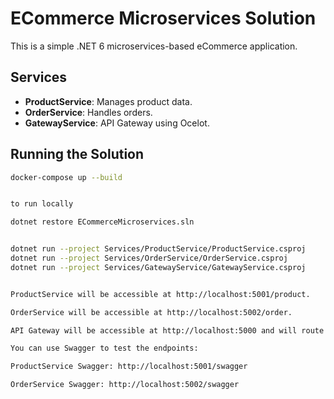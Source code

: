 # ECommerce Microservices Solution

This is a simple .NET 6 microservices-based eCommerce application.

## Services
- **ProductService**: Manages product data.
- **OrderService**: Handles orders.
- **GatewayService**: API Gateway using Ocelot.

## Running the Solution

```bash
docker-compose up --build


to run locally

dotnet restore ECommerceMicroservices.sln


dotnet run --project Services/ProductService/ProductService.csproj
dotnet run --project Services/OrderService/OrderService.csproj
dotnet run --project Services/GatewayService/GatewayService.csproj


ProductService will be accessible at http://localhost:5001/product.

OrderService will be accessible at http://localhost:5002/order.

API Gateway will be accessible at http://localhost:5000 and will route requests to the appropriate services.

You can use Swagger to test the endpoints:

ProductService Swagger: http://localhost:5001/swagger

OrderService Swagger: http://localhost:5002/swagger